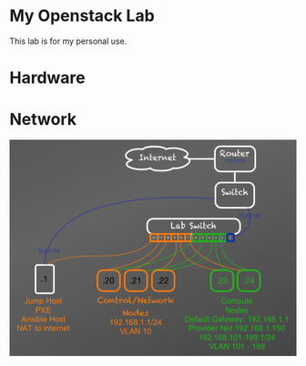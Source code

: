 # My Openstack Lab

This lab is for my personal use.  


# Hardware




# Network


![image](lab.png)